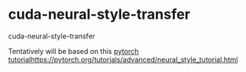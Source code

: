 # cuda-neural-style-transfer
cuda-neural-style-transfer

Tentatively will be based on this [pytorch tutorial](https://pytorch.org/tutorials/advanced/neural_style_tutorial.html)https://pytorch.org/tutorials/advanced/neural_style_tutorial.html
